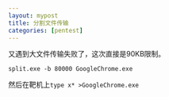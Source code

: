 ```yaml
---
layout: mypost
title: 分割文件传输
categories: [pentest]
---
```


又遇到大文件传输失败了，这次直接是90KB限制。

`split.exe -b 80000 GoogleChrome.exe`

然后在靶机上`type x* >GoogleChrome.exe`
